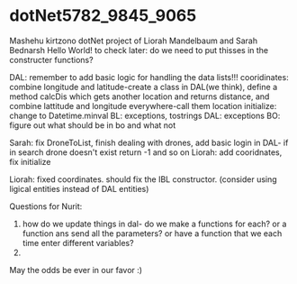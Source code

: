 # dotNet5782_9845_9065
Mashehu kirtzono 
dotNet project of Liorah Mandelbaum and Sarah Bednarsh
Hello World!
to check later: do we need to put thisses in the constructer functions?


DAL: remember to add basic logic for handling the data lists!!!
cooridinates: combine longitude and latitude-create a class in DAL(we think), define a method calcDis which gets another location and returns distance, and combine lattitude and longitude everywhere-call them location
initialize: change to Datetime.minval
BL: exceptions, tostrings
DAL: exceptions
BO: figure out what should be in bo and what not

Sarah: fix DroneToList, finish dealing with drones, add basic login in DAL- if in search drone doesn't exist return -1 and so on 
Liorah: add cooridnates, fix initialize

Liorah: fixed coordinates. should fix the IBL constructor. (consider using ligical entities instead of DAL entities)

Questions for Nurit:
1) how do we update things in dal- do we make a functions for each? or a function ans send all the parameters? or have a function that we each time enter different variables?
2)


May the odds be ever in our favor :)


